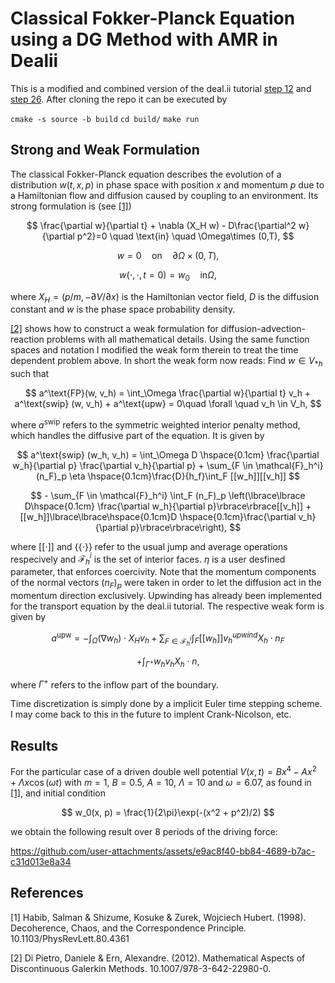 # Classical Fokker-Planck Equation using a DG Method with AMR in Dealii

This is a modified and combined version of the deal.ii tutorial [step 12](https://www.dealii.org/current/doxygen/deal.II/step_12.html) and [step 26](https://www.dealii.org/current/doxygen/deal.II/step_26.html). After cloning the repo it can be executed by

`cmake -s source -b build`
`cd build/`
`make run`

## Strong and Weak Formulation
The classical Fokker-Planck equation describes the evolution of a distribution $w(t, x, p)$ in phase space with position $x$ and momentum $p$ due to a Hamiltonian flow and diffusion caused by coupling to an environment. Its strong formulation is (see [[1]](#1))

$$
  \frac{\partial w}{\partial t} + \nabla (X_H w) - D\frac{\partial^2 w}{\partial p^2}=0 \quad \text{in} \quad \Omega\times (0,T),
$$

$$
  w = 0 \quad \text{on} \quad \partial\Omega\times (0, T),
$$

$$
  w(\cdot, \cdot, t=0) = w_0 \quad \text{in} \Omega,
$$

where $X_H=(p/m, -\partial V /\partial x)$ is the Hamiltonian vector field, $D$ is the diffusion constant and $w$ is the phase space probability density.

[[2]](#2) shows how to construct a weak formulation for diffusion-advection-reaction problems with all mathematical details. Using the same function spaces and notation I modified the weak form therein to treat the time dependent problem above. In short the weak form  now reads: Find $w \in V_{*h}$ such that

$$
  a^\text{FP}(w, v_h) = \int_\Omega \frac{\partial w}{\partial t} v_h + a^\text{swip} (w, v_h) + a^\text{upw} = 0\quad \forall \quad v_h \in V_h,
$$

where $a^\text{swip}$ refers to the symmetric weighted interior penalty method, which handles the diffusive part of the equation. It is given by

$$
  a^\text{swip} (w_h, v_h) = \int_\Omega D \hspace{0.1cm} \frac{\partial w_h}{\partial p} \frac{\partial v_h}{\partial p} + \sum_{F \in \mathcal{F}_h^i} (n_F)_p \eta \hspace{0.1cm}\frac{D}{h_f}\int_F [[w_h]][[v_h]]
$$

$$
    - \sum_{F \in \mathcal{F}_h^i} \int_F (n_F)_p \left(\lbrace\lbrace D\hspace{0.1cm} \frac{\partial w_h}{\partial p}\rbrace\rbrace[[v_h]] + [[w_h]]\lbrace\lbrace\hspace{0.1cm}D \hspace{0.1cm}\frac{\partial v_h}{\partial p}\rbrace\rbrace\right),
$$

where $[[\cdot]]$ and $\lbrace\lbrace\cdot\rbrace\rbrace$ refer to the usual jump and average operations respecively and $\mathcal{F}_h^i$ is the set of interior faces. $\eta$ is a user desfined parameter, that enforces coercivity. Note that the momentum components of the normal vectors $(n_F)_p$ were taken in order to let the diffusion act in the momentum direction exclusively.
Upwinding has already been implemented for the transport equation by the deal.ii tutorial. The respective weak form is given by


$$
  a^\text{upw} = -\int_\Omega (\nabla w_h)\cdot X_H v_h + \sum_{F \in \mathcal{F}_h^i} \int_F [[w_h]] v_h^{upwind} X_h \cdot n_F
$$

$$
  +\int_{\Gamma^+} w_h v_h X_h\cdot n,
$$

where $\Gamma^+$ refers to the inflow part of the boundary.

Time discretization is simply done by a implicit Euler time stepping scheme. I may come back to this in the future to implent Crank-Nicolson, etc.


## Results
For the particular case of a driven double well potential $V(x, t) = B x^4 - A x^2 + \Lambda x \cos(\omega t)$ with $m=1$, $B=0.5$, $A=10$, $\Lambda=10$ and $\omega=6.07$, as found in [[1]](#1), and initial condition

$$
  w_0(x, p) = \frac{1}{2\pi}\exp(-(x^2 + p^2)/2)
$$

we obtain the following result over 8 periods of the driving force:



https://github.com/user-attachments/assets/e9ac8f40-bb84-4689-b7ac-c31d013e8a34




## References
<a id="1">[1]</a> 
Habib, Salman & Shizume, Kosuke & Zurek, Wojciech Hubert. (1998). Decoherence, Chaos, and the Correspondence Principle. 10.1103/PhysRevLett.80.4361

<a id="2">[2]</a> 
Di Pietro, Daniele & Ern, Alexandre. (2012). Mathematical Aspects of Discontinuous Galerkin Methods. 10.1007/978-3-642-22980-0.
